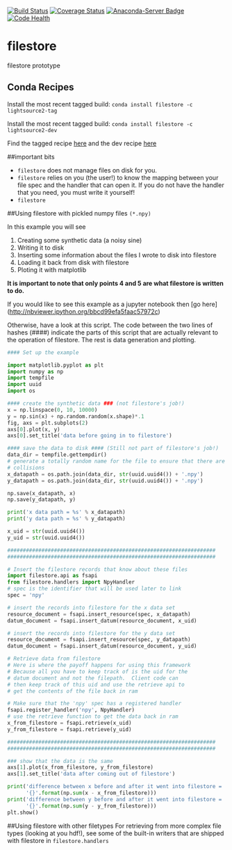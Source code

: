 [![Build Status](https://travis-ci.org/NSLS-II/filestore.svg?branch=master)](https://travis-ci.org/NSLS-II/filestore)
[![Coverage Status](https://coveralls.io/repos/NSLS-II/filestore/badge.svg)](https://coveralls.io/r/NSLS-II/filestore)
[![Anaconda-Server Badge](https://anaconda.org/lightsource2/filestore/badges/version.svg)](https://anaconda.org/lightsource2/filestore)
[![Code Health](https://landscape.io/github/NSLS-II/filestore/master/landscape.svg?style=flat)](https://landscape.io/github/NSLS-II/filestore/master)

# filestore
filestore prototype

## Conda Recipes

Install the most recent tagged build: `conda install filestore -c lightsource2-tag`

Install the most recent tagged build: `conda install filestore -c lightsource2-dev`

Find the tagged recipe [here](https://github.com/NSLS-II/lightsource2-recipes/tree/master/recipes-tag/filestore) and the dev recipe [here](https://github.com/NSLS-II/lightsource2-recipes/tree/master/recipes-dev/filestore)

##important bits
- `filestore` does not manage files on disk for you.
- `filestore` relies on you (the user!) to know the mapping between your file
  spec and the handler that can open it. If you do not have the handler that
  you need, you must write it yourself!
- `filestore`

##Using filestore with pickled numpy files `(*.npy)`

In this example you will see

1. Creating some synthetic data (a noisy sine)
2. Writing it to disk
3. Inserting some information about the files I wrote to disk into filestore
4. Loading it back from disk with filestore
5. Ploting it with matplotlib

**It is important to note that only points 4 and 5 are what filestore is
written to do.**

If you would like to see this example as a jupyter notebook then [go here]
(http://nbviewer.ipython.org/bbcd99efa5faac57972c)

Otherwise, have a look at this script. The code between the two lines of
hashes (####) indicate the parts of this script that are actually relevant to
the operation of filestore. The rest is data generation and plotting.

```python
#### Set up the example

import matplotlib.pyplot as plt
import numpy as np
import tempfile
import uuid
import os

#### create the synthetic data ### (not filestore's job!)
x = np.linspace(0, 10, 10000)
y = np.sin(x) + np.random.random(x.shape)*.1
fig, axs = plt.subplots(2)
axs[0].plot(x, y)
axs[0].set_title('data before going in to filestore')

#### save the data to disk #### (Still not part of filestore's job!)
data_dir = tempfile.gettempdir()
# generate a totally random name for the file to ensure that there are no
# collisions
x_datapath = os.path.join(data_dir, str(uuid.uuid4()) + '.npy')
y_datapath = os.path.join(data_dir, str(uuid.uuid4()) + '.npy')

np.save(x_datapath, x)
np.save(y_datapath, y)

print('x data path = %s' % x_datapath)
print('y data path = %s' % y_datapath)

x_uid = str(uuid.uuid4())
y_uid = str(uuid.uuid4())

###################################################################
###################################################################

# Insert the filestore records that know about these files
import filestore.api as fsapi
from filestore.handlers import NpyHandler
# spec is the identifier that will be used later to link
spec = 'npy'

# insert the records into filestore for the x data set
resource_document = fsapi.insert_resource(spec, x_datapath)
datum_document = fsapi.insert_datum(resource_document, x_uid)

# insert the records into filestore for the y data set
resource_document = fsapi.insert_resource(spec, y_datapath)
datum_document = fsapi.insert_datum(resource_document, y_uid)

# Retrieve data from filestore
# Here is where the payoff happens for using this framework
# Because all you have to keep track of is the uid for the
# datum document and not the filepath.  Client code can
# then keep track of this uid and use the retrieve api to
# get the contents of the file back in ram

# Make sure that the 'npy' spec has a registered handler
fsapi.register_handler('npy', NpyHandler)
# use the retrieve function to get the data back in ram
x_from_filestore = fsapi.retrieve(x_uid)
y_from_filestore = fsapi.retrieve(y_uid)

###################################################################
###################################################################

### show that the data is the same
axs[1].plot(x_from_filestore, y_from_filestore)
axs[1].set_title('data after coming out of filestore')

print('difference between x before and after it went into filestore = '
      '{}'.format(np.sum(x - x_from_filestore)))
print('difference between y before and after it went into filestore = '
      '{}'.format(np.sum(y - y_from_filestore)))
plt.show()
```

##Using filestore with other filetypes
For retrieving from more complex file types (looking at you hdf!), see some
of the built-in writers that are shipped with filestore in `filestore.handlers`

